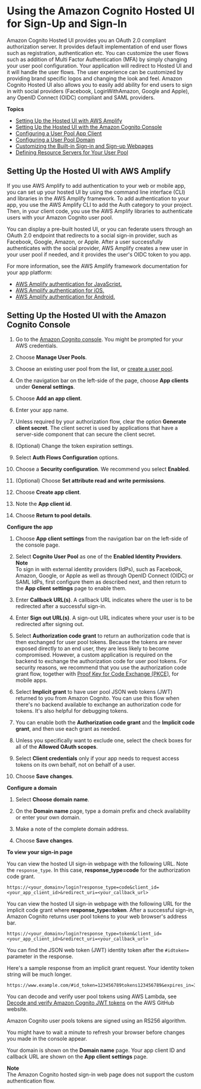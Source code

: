 # Using the Amazon Cognito Hosted UI for Sign\-Up and Sign\-In<a name="cognito-user-pools-app-integration"></a>

Amazon Cognito Hosted UI provides you an OAuth 2\.0 compliant authorization server\. It provides default implementation of end user flows such as registration, authentication etc\. You can customize the user flows such as addition of Multi Factor Authentication \(MFA\) by simply changing your user pool configuration\. Your application will redirect to Hosted UI and it will handle the user flows\. The user experience can be customized by providing brand specific logos and changing the look and feel\. Amazon Cognito Hosted UI also allows you to easily add ability for end users to sign in with social providers \(Facebook, LoginWithAmazon, Google and Apple\), any OpenID Connect \(OIDC\) compliant and SAML providers\. 

**Topics**
+ [Setting Up the Hosted UI with AWS Amplify](#cognito-user-pools-app-integration-amplify)
+ [Setting Up the Hosted UI with the Amazon Cognito Console](#cognito-user-pools-create-an-app-integration)
+ [Configuring a User Pool App Client](cognito-user-pools-app-idp-settings.md)
+ [Configuring a User Pool Domain](cognito-user-pools-assign-domain.md)
+ [Customizing the Built\-in Sign\-in and Sign\-up Webpages](cognito-user-pools-app-ui-customization.md)
+ [Defining Resource Servers for Your User Pool](cognito-user-pools-define-resource-servers.md)

## Setting Up the Hosted UI with AWS Amplify<a name="cognito-user-pools-app-integration-amplify"></a>

If you use AWS Amplify to add authentication to your web or mobile app, you can set up your hosted UI by using the command line interface \(CLI\) and libraries in the AWS Amplify framework\. To add authentication to your app, you use the AWS Amplify CLI to add the Auth category to your project\. Then, in your client code, you use the AWS Amplify libraries to authenticate users with your Amazon Cognito user pool\.

You can display a pre\-built hosted UI, or you can federate users through an OAuth 2\.0 endpoint that redirects to a social sign\-in provider, such as Facebook, Google, Amazon, or Apple\. After a user successfully authenticates with the social provider, AWS Amplify creates a new user in your user pool if needed, and it provides the user's OIDC token to you app\.

For more information, see the AWS Amplify framework documentation for your app platform:
+ [AWS Amplify authentication for JavaScript\.](https://aws-amplify.github.io/docs/js/authentication)
+ [AWS Amplify authentication for iOS\.](https://aws-amplify.github.io/docs/ios/authentication)
+ [AWS Amplify authentication for Android\.](https://aws-amplify.github.io/docs/android/authentication)

## Setting Up the Hosted UI with the Amazon Cognito Console<a name="cognito-user-pools-create-an-app-integration"></a>

1. Go to the [Amazon Cognito console](https://console.aws.amazon.com/cognito/home)\. You might be prompted for your AWS credentials\.

1. Choose **Manage User Pools**\.

1. Choose an existing user pool from the list, or [create a user pool](https://docs.aws.amazon.com/cognito/latest/developerguide/cognito-user-pool-as-user-directory.html)\.

1. On the navigation bar on the left\-side of the page, choose **App clients** under **General settings**\.

1. Choose **Add an app client**\.

1. Enter your app name\.

1. Unless required by your authorization flow, clear the option **Generate client secret**\. The client secret is used by applications that have a server\-side component that can secure the client secret\.

1. \(Optional\) Change the token expiration settings\.

1. Select **Auth Flows Configuration** options\.

1. Choose a **Security configuration**\. We recommend you select **Enabled**\.

1. \(Optional\) Choose **Set attribute read and write permissions**\.

1. Choose **Create app client**\.

1. Note the **App client id**\.

1. Choose **Return to pool details**\.

**Configure the app**

1. Choose **App client settings** from the navigation bar on the left\-side of the console page\.

1. Select **Cognito User Pool** as one of the **Enabled Identity Providers**\.
**Note**  
To sign in with external identity providers \(IdPs\), such as Facebook, Amazon, Google, or Apple as well as through OpenID Connect \(OIDC\) or SAML IdPs, first configure them as described next, and then return to the **App client settings** page to enable them\.

1. Enter **Callback URL\(s\)**\. A callback URL indicates where the user is to be redirected after a successful sign\-in\.

1. Enter **Sign out URL\(s\)**\. A sign\-out URL indicates where your user is to be redirected after signing out\.

1. Select **Authorization code grant** to return an authorization code that is then exchanged for user pool tokens\. Because the tokens are never exposed directly to an end user, they are less likely to become compromised\. However, a custom application is required on the backend to exchange the authorization code for user pool tokens\. For security reasons, we recommend that you use the authorization code grant flow, together with [Proof Key for Code Exchange \(PKCE\)](https://tools.ietf.org/html/rfc7636), for mobile apps\.

1. Select **Implicit grant** to have user pool JSON web tokens \(JWT\) returned to you from Amazon Cognito\. You can use this flow when there's no backend available to exchange an authorization code for tokens\. It's also helpful for debugging tokens\.

1. You can enable both the **Authorization code grant** and the **Implicit code grant**, and then use each grant as needed\.

1. Unless you specifically want to exclude one, select the check boxes for all of the **Allowed OAuth scopes**\.

1. Select **Client credentials** only if your app needs to request access tokens on its own behalf, not on behalf of a user\.

1. Choose **Save changes**\.

**Configure a domain**

1. Select **Choose domain name**\.

1. On the **Domain name** page, type a domain prefix and check availability or enter your own domain\.

1. Make a note of the complete domain address\.

1. Choose **Save changes**\.

**To view your sign\-in page**

You can view the hosted UI sign\-in webpage with the following URL\. Note the `response_type`\. In this case, **response\_type=code** for the authorization code grant\.

```
https://<your_domain>/login?response_type=code&client_id=<your_app_client_id>&redirect_uri=<your_callback_url>
```

You can view the hosted UI sign\-in webpage with the following URL for the implicit code grant where **response\_type=token**\. After a successful sign\-in, Amazon Cognito returns user pool tokens to your web browser's address bar\.

```
https://<your_domain>/login?response_type=token&client_id=<your_app_client_id>&redirect_uri=<your_callback_url>
```

You can find the JSON web token \(JWT\) identity token after the `#idtoken=` parameter in the response\.

Here's a sample response from an implicit grant request\. Your identity token string will be much longer\.

```
https://www.example.com/#id_token=123456789tokens123456789&expires_in=3600&token_type=Bearer  
```

You can decode and verify user pool tokens using AWS Lambda, see [Decode and verify Amazon Cognito JWT tokens](https://github.com/awslabs/aws-support-tools/tree/master/Cognito/decode-verify-jwt) on the AWS GitHub website\.

Amazon Cognito user pools tokens are signed using an RS256 algorithm\.

You might have to wait a minute to refresh your browser before changes you made in the console appear\.

Your domain is shown on the **Domain name** page\. Your app client ID and callback URL are shown on the **App client settings** page\.

**Note**  
The Amazon Cognito hosted sign\-in web page does not support the custom authentication flow\.